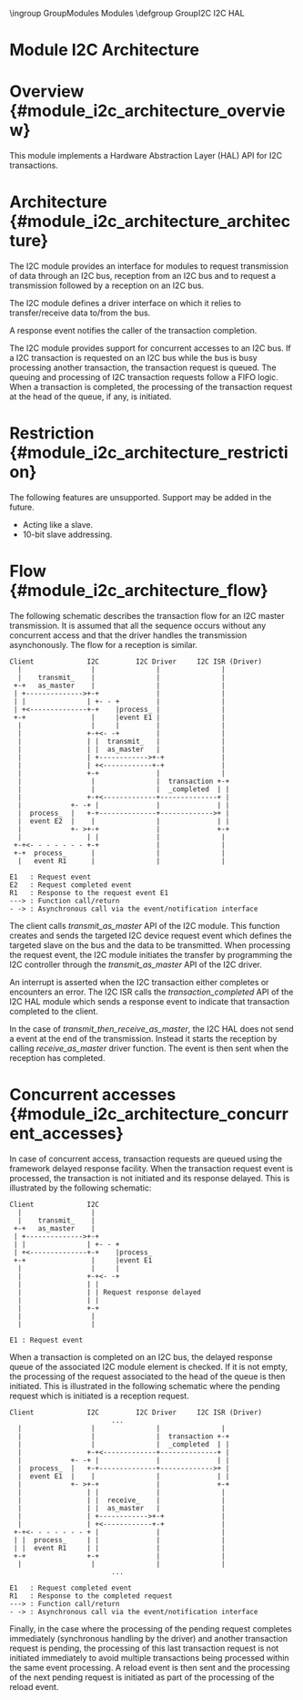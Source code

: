 \ingroup GroupModules Modules
\defgroup GroupI2C I2C HAL

Module I2C Architecture
=======================

# Overview                                   {#module_i2c_architecture_overview}

This module implements a Hardware Abstraction Layer (HAL) API for I2C
transactions.

# Architecture                           {#module_i2c_architecture_architecture}

The I2C module provides an interface for modules to request transmission of data
through an I2C bus, reception from an I2C bus and to request a transmission
followed by a reception on an I2C bus.

The I2C module defines a driver interface on which it relies to transfer/receive
data to/from the bus.

A response event notifies the caller of the transaction completion.

The I2C module provides support for concurrent accesses to an I2C bus. If a
I2C transaction is requested on an I2C bus while the bus is busy processing
another transaction, the transaction request is queued. The queuing and
processing of I2C transaction requests follow a FIFO logic. When a transaction
is completed, the processing of the transaction request at the head of the
queue, if any, is initiated.

# Restriction                             {#module_i2c_architecture_restriction}

The following features are unsupported. Support may be added in the future.

- Acting like a slave.
- 10-bit slave addressing.

# Flow                                           {#module_i2c_architecture_flow}

The following schematic describes the transaction flow for an I2C master
transmission. It is assumed that all the sequence occurs without any
concurrent access and that the driver handles the transmission asynchonously.
The flow for a reception is similar.

    Client             I2C         I2C Driver     I2C ISR (Driver)
      |                 |               |               |
      |    transmit_    |               |               |
     +-+   as_master    |               |               |
     | +-------------->+-+              |               |
     | |               | +- - +         |               |
     | +<--------------+-+    |process_ |               |
     +-+                |     |event E1 |               |
      |                 |     |         |               |
      |                +-+<- -+         |               |
      |                | |  transmit_   |               |
      |                | |  as_master   |               |
      |                | +------------>+-+              |
      |                | +<------------+-+              |
      |                +-+              |               |
      |                 |               |  transaction +-+
      |                 |               |  _completed  | |
      |                +-+<-------------+--------------+ |
      |            +- -+ |              |              | |
      |  process_  |   +-+--------------+------------->+ |
      |  event E2  |    |               |              | |
      |            +- >+-+              |              +-+
      |                | |              |               |
     +-+<- - - - - - - +-+              |               |
     +-+  process_      |               |               |
      |   event R1      |               |               |

    E1   : Request event
    E2   : Request completed event
    R1   : Response to the request event E1
    ---> : Function call/return
    - -> : Asynchronous call via the event/notification interface

The client calls *transmit_as_master* API of the I2C module.
This function creates and sends the targeted I2C device request event which
defines the targeted slave on the bus and the data to be transmitted. When
processing the request event, the I2C module initiates the transfer by
programming the I2C controller through the *transmit_as_master* API of the I2C
driver.

An interrupt is asserted when the I2C transaction either completes or encounters
an error. The I2C ISR calls the *transaction_completed* API of the I2C HAL
module which sends a response event to indicate that transaction completed to
the client.

In the case of *transmit_then_receive_as_master*, the I2C HAL does not send a
event at the end of the transmission. Instead it starts the reception by calling
*receive_as_master* driver function. The event is then sent when the reception
has completed.

# Concurrent accesses             {#module_i2c_architecture_concurrent_accesses}

In case of concurrent access, transaction requests are queued using the
framework delayed response facility. When the transaction request event is
processed, the transaction is not initiated and its response delayed. This is
illustrated by the following schematic:

    Client             I2C
      |                 |
      |    transmit_    |
     +-+   as_master    |
     | +-------------->+-+
     | |               | +- - +
     | +<--------------+-+    |process_
     +-+                |     |event E1
      |                 |     |
      |                +-+<- -+
      |                | |
      |                | | Request response delayed
      |                | |
      |                +-+
      |                 |
      |                 |

    E1 : Request event

When a transaction is completed on an I2C bus, the delayed response queue of
the associated I2C module element is checked. If it is not empty, the processing
of the request associated to the head of the queue is then initiated. This is
illustrated in the following schematic where the pending request which is
initiated is a reception request.

    Client             I2C         I2C Driver     I2C ISR (Driver)
                             ...
      |                 |               |               |
      |                 |               |  transaction +-+
      |                 |               |  _completed  | |
      |                +-+<-------------+--------------+ |
      |            +- -+ |              |              | |
      |  process_  |   +-+--------------+------------->+ |
      |  event E1  |    |               |              | |
      |            +- >+-+              |              +-+
      |                | |              |               |
      |                | |  receive_    |               |
      |                | |  as_master   |               |
      |                | +------------>+-+              |
      |                | +<------------+-+              |
     +-+<- - - - - - - + |              |               |
     | |  process_     | |              |               |
     | |  event R1     | |              |               |
     +-+               +-+              |               |
      |                 |               |               |
                             ...

    E1   : Request completed event
    R1   : Response to the completed request
    ---> : Function call/return
    - -> : Asynchronous call via the event/notification interface

Finally, in the case where the processing of the pending request completes
immediately (synchronous handling by the driver) and another transaction request
is pending, the processing of this last transaction request is not initiated
immediately to avoid multiple transactions being processed within the same event
processing. A reload event is then sent and the processing of the next pending
request is initiated as part of the processing of the reload event.
